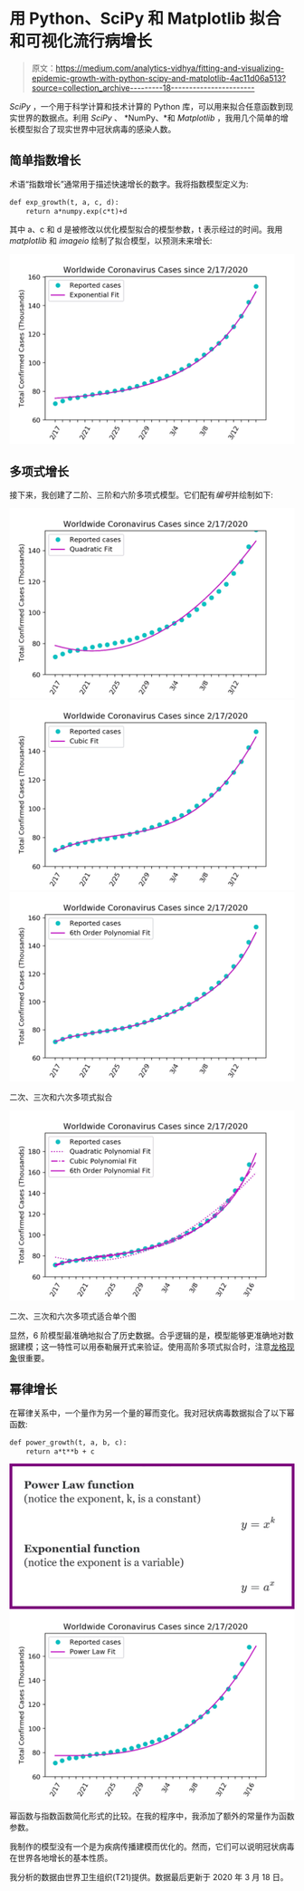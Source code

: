 # 用 Python、SciPy 和 Matplotlib 拟合和可视化流行病增长

> 原文：<https://medium.com/analytics-vidhya/fitting-and-visualizing-epidemic-growth-with-python-scipy-and-matplotlib-4ac11d06a513?source=collection_archive---------18----------------------->

*SciPy* ，一个用于科学计算和技术计算的 Python 库，可以用来拟合任意函数到现实世界的数据点。利用 *SciPy* 、 *NumPy、*和 *Matplotlib* ，我用几个简单的增长模型拟合了现实世界中冠状病毒的感染人数。

## 简单指数增长

术语“指数增长”通常用于描述快速增长的数字。我将指数模型定义为:

```
def exp_growth(t, a, c, d):
    return a*numpy.exp(c*t)+d
```

其中 a、c 和 d 是被修改以优化模型拟合的模型参数，t 表示经过的时间。我用 *matplotlib* 和 *imageio* 绘制了拟合模型，以预测未来增长:

![](img/82702e9bbca709a0ba835f3d6c8f1120.png)

## 多项式增长

接下来，我创建了二阶、三阶和六阶多项式模型。它们配有*编号*并绘制如下:

![](img/38d503d86db4190e0327983243f5cec3.png)![](img/ee317df9669a168ae47081ae18360305.png)![](img/c6d3e501c5a18f866257a34c1d77fe2b.png)

二次、三次和六次多项式拟合

![](img/51d263978455a1c31d9435d7ced11f61.png)

二次、三次和六次多项式适合单个图

显然，6 阶模型最准确地拟合了历史数据。合乎逻辑的是，模型能够更准确地对数据建模；这一特性可以用泰勒展开式来验证。使用高阶多项式拟合时，注意[龙格现象](https://en.wikipedia.org/wiki/Runge%27s_phenomenon)很重要。

## 幂律增长

在幂律关系中，一个量作为另一个量的幂而变化。我对冠状病毒数据拟合了以下幂函数:

```
def power_growth(t, a, b, c):
    return a*t**b + c
```

![](img/84a2d7062dcd3f4973cf5dc0215a5aef.png)![](img/f883cecf741a5a90d7ef9019569a23af.png)

幂函数与指数函数简化形式的比较。在我的程序中，我添加了额外的常量作为函数参数。

我制作的模型没有一个是为疾病传播建模而优化的。然而，它们可以说明冠状病毒在世界各地增长的基本性质。

我分析的数据由世界卫生组织(T21)提供。数据最后更新于 2020 年 3 月 18 日。